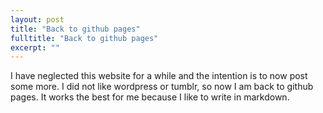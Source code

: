 ```yaml
---
layout: post
title: "Back to github pages"
fulltitle: "Back to github pages"
excerpt: ""
---
```


I have neglected this website for a while and the intention is to now post some more. I did not like wordpress or tumblr, so now I am back to github pages. It works the best for me because I like to write in markdown.